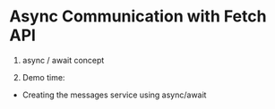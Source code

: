 # Async Communication with Fetch API

1. async / await concept

2. Demo time:
  - Creating the messages service using async/await
